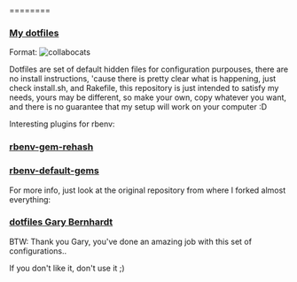 ========

### [My dotfiles](https://github.com/kainlite/dotfiles)

Format: ![collabocats](http://octodex.github.com/collabocats)

Dotfiles are set of default hidden files for configuration purpouses, there are no install instructions,
'cause there is pretty clear what is happening, just check install.sh, and Rakefile, this repository
is just intended to satisfy my needs, yours may be different, so make your own, copy whatever you want,
and there is no guarantee that my setup will work on your computer :D

Interesting plugins for rbenv:
### [rbenv-gem-rehash](https://github.com/sstephenson/rbenv-gem-rehash)
### [rbenv-default-gems](https://github.com/sstephenson/rbenv-default-gems)

For more info, just look at the original repository from where I forked almost everything:

### [dotfiles Gary Bernhardt](https://github.com/garybernhardt/dotfiles)

BTW: Thank you Gary, you've done an amazing job with this set of configurations..

If you don't like it, don't use it ;)

